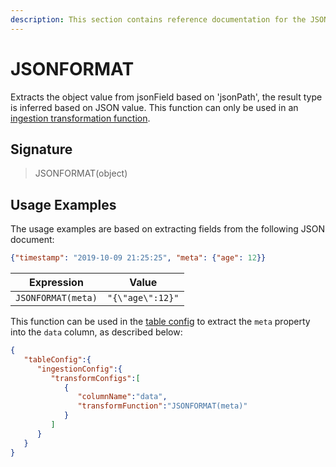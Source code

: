 ```yaml
---
description: This section contains reference documentation for the JSONFORMAT function.
---
```


# JSONFORMAT

Extracts the object value from jsonField based on 'jsonPath', the result type is inferred based on JSON value. This function can only be used in an [ingestion transformation function](../../developers/advanced/ingestion-level-transformations.md).

## Signature

> JSONFORMAT(object)

## Usage Examples

The usage examples are based on extracting fields from the following JSON document:

```json
{"timestamp": "2019-10-09 21:25:25", "meta": {"age": 12}}
```

| Expression         | Value            |
| ------------------ | ---------------- |
| `JSONFORMAT(meta)` | `"{\"age\":12}"` |

This function can be used in the [table config](../table.md) to extract the `meta` property into the `data` column, as described below:

```json
{
   "tableConfig":{
      "ingestionConfig":{
         "transformConfigs":[
            {
               "columnName":"data",
               "transformFunction":"JSONFORMAT(meta)"
            }
         ]
      }
   }
}
```
